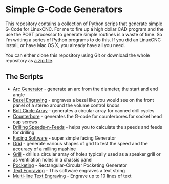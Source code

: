 Simple G-Code Generators
========================

This repository contains a collection of Python scrips that generate simple G-Code for LinuxCNC. For me to fire up a high dollar CAD program and the use the POST processor to generate simple routines is a waste of time. So I'm writing a series of Python programs to do this. If you did an LinuxCNC install, or have Mac OS X, you already have all you need. 

You can either clone this repository using Git or download the whole repository as [a zip file](https://github.com/njh/simple-gcode-generators/archive/master.zip).


The Scripts
-----------

* [Arc Generator](arcgen/) - generate an arc from the diameter, the start and end angle
* [Bezel Engraving](bezel/) - engraves a bezel like you would see on the front panel of a stereo around the volume control knobs
* [Bolt Circle Array](boltcircle/) - generates a circular array for canned drill cycles
* [Counterbore](counterbore/) - generates the G-code for counterbores for socket head cap screws
* [Drilling Speeds-n-Feeds](drill-speed/) - helps you to calculate the speeds and feeds for drilling
* [Facing Software](face/) - super simple facing Generator
* [Grid](grid/) - generate various shapes of grid to test the speed and the accuracy of a milling mashine
* [Grill](grill/) - drills a circular array of holes typically used as a speaker grill or as ventilation holes in a chassis panel
* [Pocketing](pocket/) - Rectangular-Circular Pocketing Generator
* [Text Engraving](engrave/) - This software engraves a text string
* [Multi-line Text Engraving](engrave-lines/) - Engrave up to 10 lines of text



